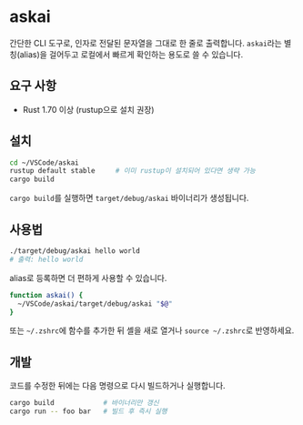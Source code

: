 # askai

간단한 CLI 도구로, 인자로 전달된 문자열을 그대로 한 줄로 출력합니다. `askai`라는 별칭(alias)을 걸어두고 로컬에서 빠르게 확인하는 용도로 쓸 수 있습니다.

## 요구 사항

- Rust 1.70 이상 (rustup으로 설치 권장)

## 설치

```bash
cd ~/VSCode/askai
rustup default stable     # 이미 rustup이 설치되어 있다면 생략 가능
cargo build
```

`cargo build`를 실행하면 `target/debug/askai` 바이너리가 생성됩니다.

## 사용법

```bash
./target/debug/askai hello world
# 출력: hello world
```

alias로 등록하면 더 편하게 사용할 수 있습니다.

```bash
function askai() {
  ~/VSCode/askai/target/debug/askai "$@"
}
```

또는 `~/.zshrc`에 함수를 추가한 뒤 셸을 새로 열거나 `source ~/.zshrc`로 반영하세요.

## 개발

코드를 수정한 뒤에는 다음 명령으로 다시 빌드하거나 실행합니다.

```bash
cargo build            # 바이너리만 갱신
cargo run -- foo bar   # 빌드 후 즉시 실행
```

